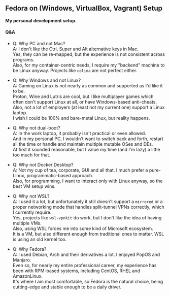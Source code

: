 ## Fedora on (Windows, VirtualBox, Vagrant) Setup
**My personal development setup.**

#### Q&A
- Q: Why PC and not Mac?  
  A: I don't like the Ctrl, Super and Alt alternative keys in Mac.  
  Yes, they can be re-mapped, but the experience is not consistent across programs.  
  Also, for my container-centric needs, I require my "backend" machine to be Linux anyway. Projects like `colima` are not perfect either.

- Q: Why Windows and not Linux?  
  A: Gaming on Linux is not nearly as common and supported as I'd like it to be.  
  Proton, Wine and Lutris are cool, but I like multiplayer games which often don't support Linux at all, or have Windows-based anti-cheats.  
  Also, not a lot of employers (at least not my current one) support a Linux laptop.  
  I wish I could be 100% and bare-metal Linux, but reality happens.

- Q: Why not dual-boot?  
  A: In the work laptop, it probably isn't practical or even allowed.  
  And in my personal PC, I wouldn't want to switch back and forth, restart all the time or handle and maintain multiple mutable OSes and DEs.  
  At first it sounded reasonable, but I value my time (and I'm lazy) a little too much for that.

- Q: Why not Docker Desktop?  
  A: Not my cup of tea, corporate, GUI and all that. I much prefer a pure-Linux, programmatic-based approach.  
  Also, for programming, I want to interact only with Linux anyway, so the best VM setup wins.

- Q: Why not WSL?  
  A: I used it a lot, but unfortunately it still doesn't support a `mirrored` or a proper networking mode
  that handles split-tunnel VPNs correctly, which I currently require.  
  Yes, projects like `wsl-vpnkit` do work, but I don't like the idea of having multiple VMs.  
  Also, using WSL forces me into some kind of Microsoft ecosystem.  
  It is a VM, but also different enough from traditional ones to matter. WSL is using an old kernel too.

- Q: Why Fedora?  
  A: I used Debian, Arch and their derivatives a lot. I enjoyed PopOS and Manjaro.  
  Even so, for nearly my entire professional career, my experience has been with RPM-based systems, including CentOS, RHEL and AmazonLinux.  
  It's where I am most comfortable, so Fedora is the natural choice, being cutting-edge and stable enough to be a daily driver.
